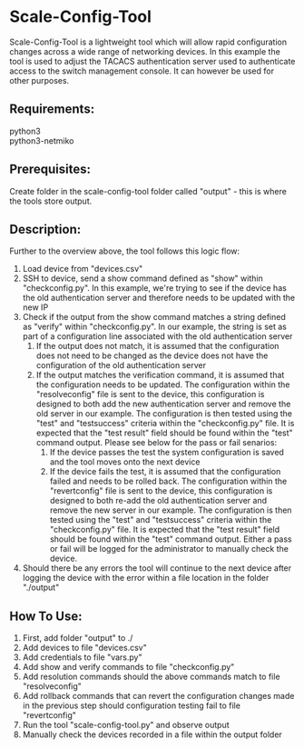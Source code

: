 # Scale-Config-Tool
Scale-Config-Tool is a lightweight tool which will allow rapid configuration changes across a wide range of networking devices. In this example the tool is used to adjust the TACACS authentication server used to authenticate access to the switch management console. It can however be used for other purposes.  

## Requirements:
python3  
python3-netmiko  

## Prerequisites:
Create folder in the scale-config-tool folder called "output" - this is where the tools store output.  

## Description:
Further to the overview above, the tool follows this logic flow:  
1. Load device from "devices.csv"  
2. SSH to device, send a show command defined as "show" within "checkconfig.py". In this example, we're trying to see if the device has the old authentication server and therefore needs to be updated with the new IP  
3. Check if the output from the show command matches a string defined as "verify" within "checkconfig.py". In our example, the string is set as part of a configuration line associated with the old authentication server   
    1. If the output does not match, it is assumed that the configuration does not need to be changed as the device does not have the configuration of the old authentication server  
    2. If the output matches the verification command, it is assumed that the configuration needs to be updated. The configuration within the "resolveconfig" file is sent to the device, this configuration is designed to both add the new authentication server and remove the old server in our example. The configuration is then tested using the "test" and "testsuccess" criteria within the "checkconfig.py" file. It is expected that the "test result" field should be found within the "test" command output. Please see below for the pass or fail senarios:  
        1. If the device passes the test the system configuration is saved and the tool moves onto the next device  
        2. If the device fails the test, it is assumed that the configuration failed and needs to be rolled back. The configuration within the "revertconfig" file is sent to the device, this configuration is designed to both re-add the old authentication server and remove the new server in our example. The configuration is then tested using the "test" and "testsuccess" criteria within the "checkconfig.py" file. It is expected that the "test result" field should be found within the "test" command output. Either a pass or fail will be logged for the administrator to manually check the device.  
4. Should there be any errors the tool will continue to the next device after logging the device with the error within a file location in the folder "./output"  

## How To Use:
1. First, add folder "output" to ./  
2. Add devices to file "devices.csv"  
3. Add credentials to file "vars.py"  
4. Add show and verify commands to file "checkconfig.py"  
5. Add resolution commands should the above commands match to file "resolveconfig"  
6. Add rollback commands that can revert the configuration changes made in the previous step should configuration testing fail to file "revertconfig"  
7. Run the tool "scale-config-tool.py" and observe output  
8. Manually check the devices recorded in a file within the output folder  
